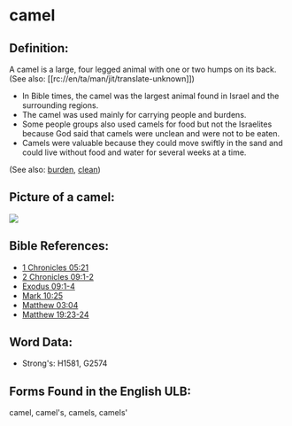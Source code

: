 # camel

## Definition:

A camel is a large, four legged animal with one or two humps on its back.
(See also: [[rc://en/ta/man/jit/translate-unknown]])

* In Bible times, the camel was the largest animal found in Israel and the surrounding regions.
* The camel was used mainly for carrying people and burdens.
* Some people groups also used camels for food but not the Israelites because God said that camels were unclean and were not to be eaten.
* Camels were valuable because they could move swiftly in the sand and could live without food and water for several weeks at a time.

(See also: [burden](../other/burden.md), [clean](../kt/clean.md))

## Picture of a camel:

<a href="https://content.bibletranslationtools.org/WycliffeAssociates/en_tw/raw/branch/master/PNGs/c/Camel_line.png"><img src="https://content.bibletranslationtools.org/WycliffeAssociates/en_tw/raw/branch/master/PNGs/c/Camel_line.png" ></a>

## Bible References:

* [1 Chronicles 05:21](rc://en/tn/help/1ch/05/21)
* [2 Chronicles 09:1-2](rc://en/tn/help/2ch/09/01)
* [Exodus 09:1-4](rc://en/tn/help/exo/09/01)
* [Mark 10:25](rc://en/tn/help/mrk/10/25)
* [Matthew 03:04](rc://en/tn/help/mat/03/04)
* [Matthew 19:23-24](rc://en/tn/help/mat/19/23)

## Word Data:

* Strong's: H1581, G2574

## Forms Found in the English ULB:

camel, camel's, camels, camels'
